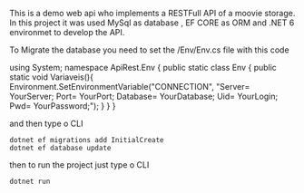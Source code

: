 This is a demo web api who implements a RESTFull API of a moovie storage. In this project it was used MySql as database , EF CORE as ORM and .NET 6 environmet to develop the API.

To Migrate the database you need to set the /Env/Env.cs file with this code

using System;
namespace ApiRest.Env
{
    public static class Env
    {
        public static void Variaveis(){
            Environment.SetEnvironmentVariable("CONNECTION", "Server= YourServer; Port= YourPort; Database= YourDatabase; Uid= YourLogin; Pwd= YourPassword;");
        }
    }
}

and then type o CLI

    dotnet ef migrations add InitialCreate
    dotnet ef database update

then to run the project just type o CLI

    dotnet run